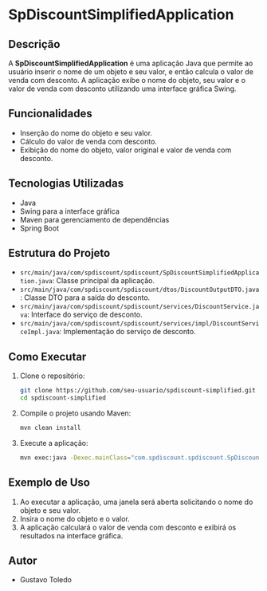 # SpDiscountSimplifiedApplication

## Descrição

A **SpDiscountSimplifiedApplication** é uma aplicação Java que permite ao usuário inserir o nome de um objeto e seu valor, e então calcula o valor de venda com desconto. A aplicação exibe o nome do objeto, seu valor e o valor de venda com desconto utilizando uma interface gráfica Swing.

## Funcionalidades

- Inserção do nome do objeto e seu valor.
- Cálculo do valor de venda com desconto.
- Exibição do nome do objeto, valor original e valor de venda com desconto.

## Tecnologias Utilizadas

- Java
- Swing para a interface gráfica
- Maven para gerenciamento de dependências
- Spring Boot

## Estrutura do Projeto

- `src/main/java/com/spdiscount/spdiscount/SpDiscountSimplifiedApplication.java`: Classe principal da aplicação.
- `src/main/java/com/spdiscount/spdiscount/dtos/DiscountOutputDTO.java`: Classe DTO para a saída do desconto.
- `src/main/java/com/spdiscount/spdiscount/services/DiscountService.java`: Interface do serviço de desconto.
- `src/main/java/com/spdiscount/spdiscount/services/impl/DiscountServiceImpl.java`: Implementação do serviço de desconto.

## Como Executar

1. Clone o repositório:
    ```sh
    git clone https://github.com/seu-usuario/spdiscount-simplified.git
    cd spdiscount-simplified
    ```

2. Compile o projeto usando Maven:
    ```sh
    mvn clean install
    ```

3. Execute a aplicação:
    ```sh
    mvn exec:java -Dexec.mainClass="com.spdiscount.spdiscount.SpDiscountSimplifiedApplication"
    ```

## Exemplo de Uso

1. Ao executar a aplicação, uma janela será aberta solicitando o nome do objeto e seu valor.
2. Insira o nome do objeto e o valor.
3. A aplicação calculará o valor de venda com desconto e exibirá os resultados na interface gráfica.

## Autor

- Gustavo Toledo